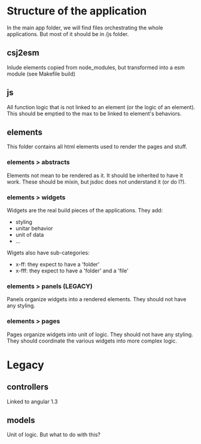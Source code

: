# Structure of the application

In the main app folder, we will find files orchestrating the whole applications. But most of it should be in /js folder.

## csj2esm

Inlude elements copied from node_modules, but transformed into a esm module (see Makefile build)

## js

All function logic that is not linked to an element (or the logic of an element).
This should be emptied to the max to be linked to element's behaviors.

## elements

This folder contains all html elements used to render the pages and stuff.

### elements > abstracts

Elements not mean to be rendered as it. It should be inherited to have it work.
These should be mixin, but jsdoc does not understand it (or do I?).

### elements > widgets

Widgets are the real build pieces of the applications. They add:
- styling
- unitar behavior
- unit of data
- ...

Wigets also have sub-categories:
- x-ff: they expect to have a 'folder'
- x-fff: they expect to have a 'folder' and a 'file'

### elements > panels (LEGACY)

Panels organize widgets into a rendered elements. They should not have any styling.

### elements > pages

Pages organize widgets into unit of logic. They should not have any styling. They should coordinate the various widgets into more complex logic.


# Legacy

## controllers
Linked to angular 1.3

## models
Unit of logic. But what to do with this?

